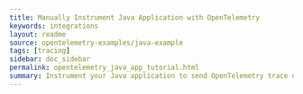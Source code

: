 ```yaml
---
title: Manually Instrument Java Application with OpenTelemetry
keywords: integrations
layout: readme
source: opentelemetry-examples/java-example
tags: [tracing]
sidebar: doc_sidebar
permalink: opentelemetry_java_app_tutorial.html
summary: Instrument your Java application to send OpenTelemetry trace data to Tanzu Observability. 
---
```

